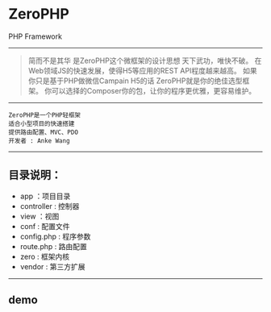 # ZeroPHP
PHP Framework

---

>简而不是其华
>是ZeroPHP这个微框架的设计思想
>天下武功，唯快不破。
>在Web领域JS的快速发展，使得H5等应用的REST API程度越来越高。
>如果你只是基于PHP做微信Campain H5的话
>ZeroPHP就是你的绝佳选型框架。
>你可以选择的Composer你的包，让你的程序更优雅，更容易维护。

---

```
ZeroPHP是一个PHP轻框架
适合小型项目的快速搭建
提供路由配置、MVC、PDO
开发者 : Anke Wang
```

---

## 目录说明：
- app ：项目目录
 - controller : 控制器
 - view ：视图
- conf : 配置文件
 - config.php : 程序参数
 - route.php : 路由配置
- zero : 框架内核
- vendor : 第三方扩展

---

## demo
